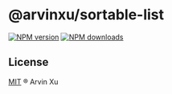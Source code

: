 # @arvinxu/sortable-list


[![NPM version][version-image]][version-url] [![NPM downloads][download-image]][download-url]

## License

[MIT](../../LICENSE) ® Arvin Xu

<!-- npm url -->

[version-image]: http://img.shields.io/npm/v/@arvinxu/sortable-list.svg?color=deepgreen&label=latest
[version-url]: http://npmjs.org/package/@arvinxu/sortable-list
[download-image]: https://img.shields.io/npm/dm/@arvinxu/sortable-list.svg
[download-url]: https://npmjs.org/package/@arvinxu/sortable-list
